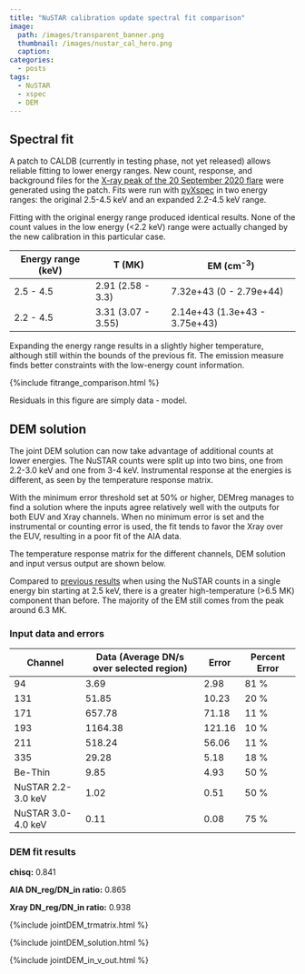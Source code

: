 ```yaml
---
title: "NuSTAR calibration update spectral fit comparison"
image: 
  path: /images/transparent_banner.png
  thumbnail: /images/nustar_cal_hero.png
  caption:
categories:
  - posts
tags:
  - NuSTAR
  - xspec
  - DEM
---
```


## Spectral fit

A patch to CALDB (currently in testing phase, not yet released) allows reliable fitting to lower energy ranges. New count, response, and background files for the [X-ray peak of the 20 September 2020 flare](https://elastufka.github.io/SAX-XRS_figures/posts/2021/02/11/NuSTAR-small-flare-of-12-September-2020-orbit-8.html) were generated using the patch. Fits were run with [pyXspec](https://elastufka.github.io/SAX-XRS_figures/posts/2021/08/23/Fit-to-NuSTAR-spectrum-with-pyXspec-example.html ) in two energy ranges: the original 2.5-4.5 keV and an expanded 2.2-4.5 keV range. 

Fitting with the original energy range produced identical results. None of the count values in the low energy (<2.2 keV) range were actually changed by the new calibration in this particular case.

| Energy range (keV) | T (MK)| EM (cm<sup>-3</sup>) |
|---|---|---|
| 2.5 - 4.5 | 2.91 (2.58 - 3.3) | 7.32e+43 (0 - 2.79e+44) |
| 2.2 - 4.5 | 3.31 (3.07 - 3.55) | 2.14e+43 (1.3e+43 - 3.75e+43) |

Expanding the energy range results in a slightly higher temperature, although still within the bounds of the previous fit. The emission measure finds better constraints with the low-energy count information.

{%include fitrange_comparison.html %}

Residuals in this figure are simply data - model.

## DEM solution

The joint DEM solution can now take advantage of additional counts at lower energies. The NuSTAR counts were split up into two bins, one from 2.2-3.0 keV and one from 3-4 keV. Instrumental response at the energies is different, as seen by the temperature response matrix.

With the minimum error threshold set at 50% or higher, DEMreg manages to find a solution where the inputs agree relatively well with the outputs for both EUV and Xray channels. When no minimum error is set and the instrumental or counting error is used, the fit tends to favor the Xray over the EUV, resulting in a poor fit of the AIA data.

The temperature response matrix for the different channels, DEM solution and input versus output are shown below.

Compared to [previous results](https://elastufka.github.io/presentations/Joint%20DEM%20(orbit%208).slides_updated.html#/4) when using the NuSTAR counts in a single energy bin starting at 2.5 keV, there is a greater high-temperature (>6.5 MK) component than before. The majority of the EM still comes from the peak around 6.3 MK.

### Input data and errors

| Channel | Data (Average DN/s over selected region) | Error | Percent Error |
|---| ---| ---| --- |
|94 |     3.69 |  2.98 |  81 %|
|131 |     51.85  | 10.23  | 20 %|
|171 |     657.78 |  71.18 |  11 %|
|193 |     1164.38 |  121.16 |  10 %|
|211 |     518.24 |  56.06  | 11 %|
|335 |     29.28 |  5.18  | 18 %|
|Be-Thin |     9.85 |  4.93 |  50 %|
|NuSTAR 2.2-3.0 keV |    1.02  | 0.51  | 50 %|
|NuSTAR 3.0-4.0 keV |    0.11  | 0.08  | 75 %|

### DEM fit results

**chisq:** 0.841

**AIA DN_reg/DN_in ratio:** 0.865

**Xray DN_reg/DN_in ratio:** 0.938

{%include jointDEM_trmatrix.html %}

{%include jointDEM_solution.html %}

{%include jointDEM_in_v_out.html %}
